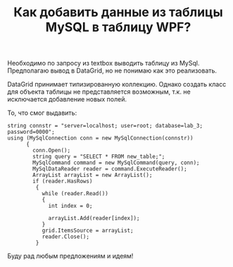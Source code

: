 ﻿---
title: "Как добавить данные из таблицы MySQL в таблицу WPF?"
se.owner.user_id: 273578
se.owner.display_name: "raspberry"
se.owner.link: "https://ru.stackoverflow.com/users/273578/raspberry"
se.link: "https://ru.stackoverflow.com/questions/888324/%d0%9a%d0%b0%d0%ba-%d0%b4%d0%be%d0%b1%d0%b0%d0%b2%d0%b8%d1%82%d1%8c-%d0%b4%d0%b0%d0%bd%d0%bd%d1%8b%d0%b5-%d0%b8%d0%b7-%d1%82%d0%b0%d0%b1%d0%bb%d0%b8%d1%86%d1%8b-mysql-%d0%b2-%d1%82%d0%b0%d0%b1%d0%bb%d0%b8%d1%86%d1%83-wpf"
se.question_id: 888324
se.post_type: question
se.score: 1
---
<p>Необходимо по запросу из textbox выводить таблицу из MySql. Предполагаю вывод в DataGrid, но не понимаю как это реализовать. </p>

<p>DataGrid принимает типизированную коллекцию. Однако создать класс для объекта таблицы не представляется возможным, т.к. не исключается добавление новых полей.</p>

<p>То, что смог выдавить:</p>

<pre><code>string connstr = "server=localhost; user=root; database=lab_3; password=0000";
using (MySqlConnection conn = new MySqlConnection(connstr))
      {
        conn.Open();
        string query = "SELECT * FROM new_table;";
        MySqlCommand command = new MySqlCommand(query, conn);
        MySqlDataReader reader = command.ExecuteReader();
        ArrayList arrayList = new ArrayList();
        if (reader.HasRows)
         {
           while (reader.Read())
           {
             int index = 0;

             arrayList.Add(reader[index]);
           }
           grid.ItemsSource = arrayList;
           reader.Close();
         }
</code></pre>

<p>Буду рад любым предложениям и идеям!</p>
